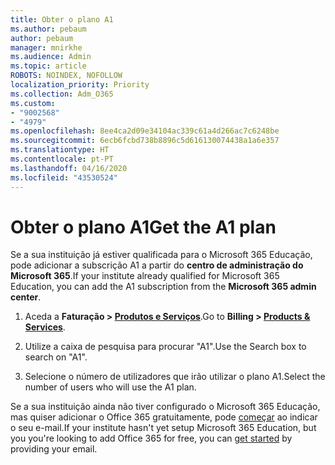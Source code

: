 ```yaml
---
title: Obter o plano A1
ms.author: pebaum
author: pebaum
manager: mnirkhe
ms.audience: Admin
ms.topic: article
ROBOTS: NOINDEX, NOFOLLOW
localization_priority: Priority
ms.collection: Adm_O365
ms.custom:
- "9002568"
- "4979"
ms.openlocfilehash: 8ee4ca2d09e34104ac339c61a4d266ac7c6248be
ms.sourcegitcommit: 6ecb6fcbd738b8896c5d616130074438a1a6e357
ms.translationtype: HT
ms.contentlocale: pt-PT
ms.lasthandoff: 04/16/2020
ms.locfileid: "43530524"
---
```

# <a name="get-the-a1-plan"></a><span data-ttu-id="e4352-102">Obter o plano A1</span><span class="sxs-lookup"><span data-stu-id="e4352-102">Get the A1 plan</span></span>

<span data-ttu-id="e4352-103">Se a sua instituição já estiver qualificada para o Microsoft 365 Educação, pode adicionar a subscrição A1 a partir do **centro de administração do Microsoft 365**.</span><span class="sxs-lookup"><span data-stu-id="e4352-103">If your institute already qualified for Microsoft 365 Education, you can add the A1 subscription from the **Microsoft 365 admin center**.</span></span> 

1. <span data-ttu-id="e4352-104">Aceda a **Faturação > [Produtos e Serviços](https://go.microsoft.com/fwlink/p/?linkid=868433)**.</span><span class="sxs-lookup"><span data-stu-id="e4352-104">Go to **Billing > [Products & Services](https://go.microsoft.com/fwlink/p/?linkid=868433)**.</span></span>

2. <span data-ttu-id="e4352-105">Utilize a caixa de pesquisa para procurar "A1".</span><span class="sxs-lookup"><span data-stu-id="e4352-105">Use the Search box to search on "A1".</span></span>

3. <span data-ttu-id="e4352-106">Selecione o número de utilizadores que irão utilizar o plano A1.</span><span class="sxs-lookup"><span data-stu-id="e4352-106">Select the number of users who will use the A1 plan.</span></span>

<span data-ttu-id="e4352-107">Se a sua instituição ainda não tiver configurado o Microsoft 365 Educação, mas quiser adicionar o Office 365 gratuitamente, pode [começar](https://www.microsoft.com/education/products/office) ao indicar o seu e-mail.</span><span class="sxs-lookup"><span data-stu-id="e4352-107">If your institute hasn't yet setup Microsoft 365 Education, but you you're looking to add Office 365 for free, you can [get started](https://www.microsoft.com/education/products/office) by providing your email.</span></span> 

